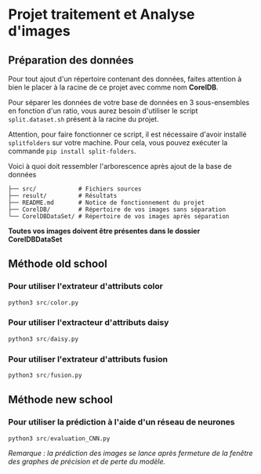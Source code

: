# Projet traitement et Analyse d'images
## Préparation des données
Pour tout ajout d'un répertoire contenant des données, faites attention à bien le placer à la racine de ce projet avec comme nom __CorelDB__.

Pour séparer les données de votre base de données en 3 sous-ensembles en fonction d'un ratio, vous aurez besoin d'utiliser le script ```split.dataset.sh``` présent à la racine du projet. 

Attention, pour faire fonctionner ce script, il est nécessaire d'avoir installé ```splitfolders``` sur votre machine. Pour cela, vous pouvez exécuter la commande ```pip install split-folders```.

Voici à quoi doit ressembler l'arborescence après ajout de la base de données 

    ├── src/            # Fichiers sources
    ├── result/         # Résultats
    ├── README.md       # Notice de fonctionnement du projet
    ├── CorelDB/        # Répertoire de vos images sans séparation
    └── CorelDBDataSet/ # Répertoire de vos images après séparation
__Toutes vos images doivent être présentes dans le dossier CorelDBDataSet__

## Méthode old school

### Pour utiliser l'extrateur d'attributs color
```python
python3 src/color.py
```

### Pour utiliser l'extracteur d'attributs daisy
```python
python3 src/daisy.py
```

### Pour utiliser l'extrateur d'attributs fusion
```python
python3 src/fusion.py
```

## Méthode new school

### Pour utiliser la prédiction à l'aide d'un réseau de neurones
```python
python3 src/evaluation_CNN.py
```
*Remarque : la prédiction des images se lance après fermeture de la fenêtre des graphes de précision et de perte du modèle.*
